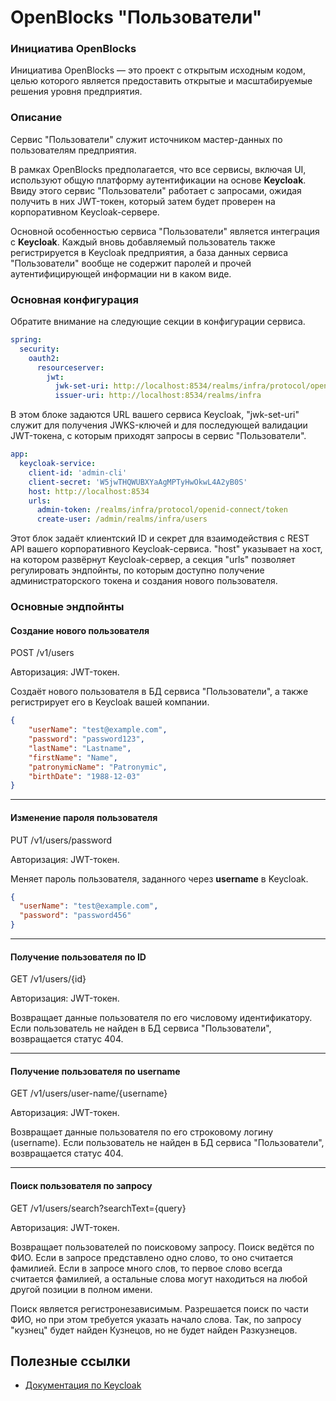 # OpenBlocks "Пользователи"

### Инициатива OpenBlocks

Инициатива OpenBlocks &mdash; это проект с открытым исходным кодом, целью которого
является предоставить открытые и масштабируемые решения уровня предприятия.

### Описание
Сервис "Пользователи" служит источником мастер-данных по пользователям предприятия.


В рамках OpenBlocks предполагается, что все сервисы, включая UI, используют общую
платформу аутентификации на основе **Keycloak**. Ввиду этого сервис "Пользователи"
работает с запросами, ожидая получить в них JWT-токен, который затем будет проверен
на корпоративном Keycloak-сервере.

Основной особенностью сервиса "Пользователи" является интеграция с **Keycloak**.
Каждый вновь добавляемый пользователь также регистрируется в Keycloak предприятия, а 
база данных сервиса "Пользователи" вообще не содержит паролей и прочей аутентифицирующей 
информации ни в каком виде.

### Основная конфигурация

Обратите внимание на следующие секции в конфигурации сервиса.

```yaml
spring:
  security:
    oauth2:
      resourceserver:
        jwt:
          jwk-set-uri: http://localhost:8534/realms/infra/protocol/openid-connect/certs
          issuer-uri: http://localhost:8534/realms/infra
```

В этом блоке задаются URL вашего сервиса Keycloak, "jwk-set-uri" служит для
получения JWKS-ключей и для последующей валидации JWT-токена, с которым приходят
запросы в сервис "Пользователи".

```yaml
app:
  keycloak-service:
    client-id: 'admin-cli'
    client-secret: 'W5jwTHQWUBXYaAgMPTyHwOkwL4A2yB0S'
    host: http://localhost:8534
    urls:
      admin-token: /realms/infra/protocol/openid-connect/token
      create-user: /admin/realms/infra/users
```

Этот блок задаёт клиентский ID и секрет для взаимодействия с REST API вашего
корпоративного Keycloak-сервиса. "host" указывает на хост, на котором развёрнут
Keycloak-сервер, а секция "urls" позволяет регулировать эндпойнты, по которым
доступно получение администраторского токена и создания нового пользователя.

### Основные эндпойнты

#### Создание нового пользователя
POST /v1/users

Авторизация: JWT-токен.

Создаёт нового пользователя в БД сервиса "Пользователи", а также регистрирует
его в Keycloak вашей компании.
```json
{
    "userName": "test@example.com",
    "password": "password123",
    "lastName": "Lastname",
    "firstName": "Name",
    "patronymicName": "Patronymic",
    "birthDate": "1988-12-03"
}
```

---

#### Изменение пароля пользователя
PUT /v1/users/password

Авторизация: JWT-токен.

Меняет пароль пользователя, заданного через **username** в Keycloak.
```json
{
  "userName": "test@example.com",
  "password": "password456"
}
```

---

#### Получение пользователя по ID
GET /v1/users/{id}

Авторизация: JWT-токен.

Возвращает данные пользователя по его числовому идентификатору. Если пользователь не
найден в БД сервиса "Пользователи", возвращается статус 404.

---

#### Получение пользователя по username
GET /v1/users/user-name/{username}

Авторизация: JWT-токен.

Возвращает данные пользователя по его строковому логину (username). Если пользователь не
найден в БД сервиса "Пользователи", возвращается статус 404.


---

#### Поиск пользователя по запросу
GET /v1/users/search?searchText={query}

Авторизация: JWT-токен.

Возвращает пользователей по поисковому запросу. Поиск ведётся по ФИО. Если в запросе
представлено одно слово, то оно считается фамилией. Если в запросе много слов, то первое
слово всегда считается фамилией, а остальные слова могут находиться на любой другой позиции
в полном имени.

Поиск является регистронезависимым. Разрешается поиск по части ФИО, но при этом требуется указать начало слова. Так, по запросу
"кузнец" будет найден Кузнецов, но не будет найден Разкузнецов.




## Полезные ссылки
* [Документация по Keycloak](https://www.keycloak.org/documentation)
